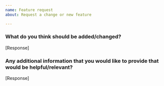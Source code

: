 ```yaml
---
name: Feature request
about: Request a change or new feature

---
```


### What do you think should be added/changed?  
[Response]

### Any additional information that you would like to provide that would be helpful/relevant?  
[Response]
